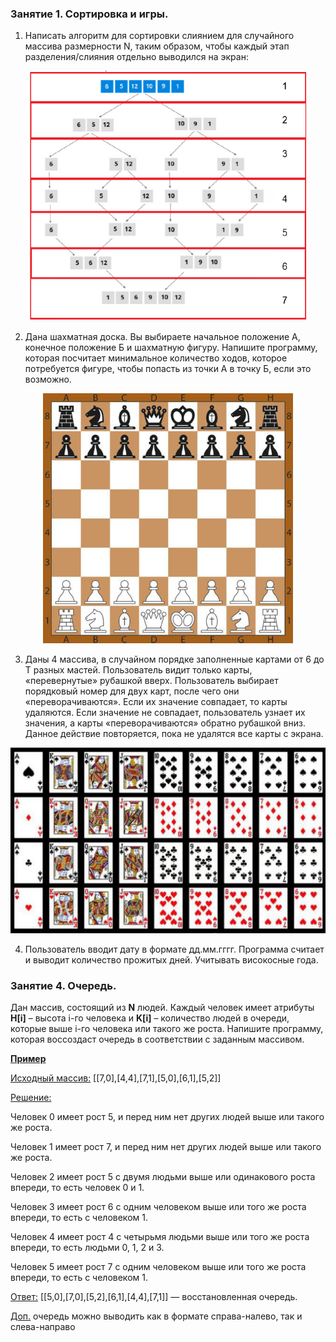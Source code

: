 ### Занятие 1. Сортировка и игры.
1. Написать алгоритм для сортировки слиянием для случайного массива размерности N, таким образом, чтобы каждый этап разделения/слияния отдельно выводился на экран:

<p align="center">

<img src="./img/img1.png" alt="image" width="450"/>

2. Дана шахматная доска. Вы выбираете начальное положение А, конечное положение Б и шахматную фигуру. Напишите программу, которая посчитает минимальное количество ходов, которое потребуется фигуре, чтобы попасть из точки А в точку Б, если это возможно.

<p align="center">
<img src="./img/img2.png" alt="image" width="400"/>

3. Даны 4 массива, в случайном порядке заполненные картами от 6 до Т разных мастей. Пользователь видит только карты, «перевернутые» рубашкой вверх. Пользователь выбирает порядковый номер для двух карт, после чего они «переворачиваются». Если их значение совпадает, то карты удаляются. Если значение не совпадает, пользователь узнает их значения, а карты «переворачиваются» обратно рубашкой вниз. Данное действие повторяется, пока не удалятся все карты с экрана.

<p align="center">
<img src="./img/img3.png" alt="image" width="550"/>

4. Пользователь вводит дату в формате дд.мм.гггг. Программа считает и выводит количество прожитых дней. Учитывать високосные года.

### Занятие 4. Очередь.
Дан массив, состоящий из __N__ людей. Каждый человек имеет атрибуты __H[i]__ – высота i-го человека и __K[i]__ – количество людей в очереди, которые выше i-го человека или такого же роста. Напишите программу, которая воссоздаст очередь в соответствии с заданным массивом.

<ins>__Пример__</ins> 

<ins>Исходный массив:</ins> [[7,0],[4,4],[7,1],[5,0],[6,1],[5,2]] 

<ins>Решение:</ins>

Человек 0 имеет рост 5, и перед ним нет других людей выше или такого же роста.

Человек 1 имеет рост 7, и перед ним нет других людей выше или такого же роста.

Человек 2 имеет рост 5 с двумя людьми выше или одинакового роста впереди, то есть человек 0 и 1.

Человек 3 имеет рост 6 с одним человеком выше или того же роста впереди, то есть с человеком 1.

Человек 4 имеет рост 4 с четырьмя людьми выше или того же роста впереди, то есть людьми 0, 1, 2 и 3.

Человек 5 имеет рост 7 с одним человеком выше или того же роста впереди, то есть с человеком 1.

<ins>Ответ:</ins> [[5,0],[7,0],[5,2],[6,1],[4,4],[7,1]] — восстановленная очередь.

<ins>Доп.</ins> очередь можно выводить как в формате справа-налево, так и слева-направо
